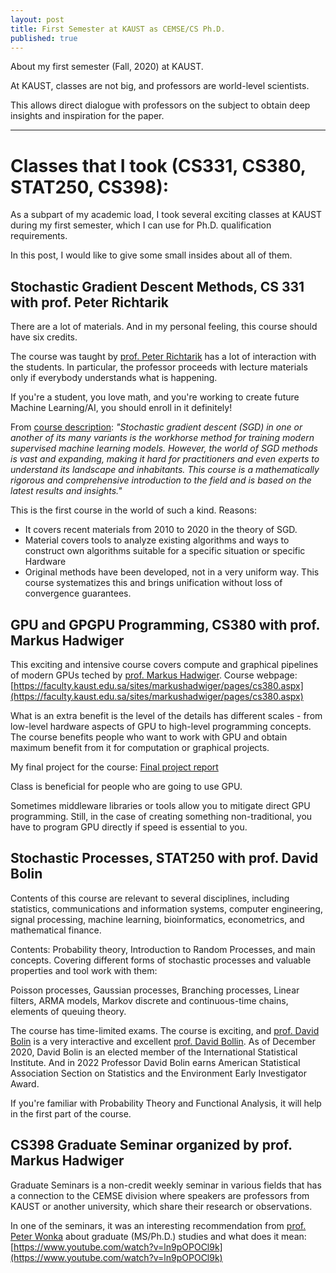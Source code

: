 ```yaml
---
layout: post
title: First Semester at KAUST as CEMSE/CS Ph.D.
published: true
---
```


About my first semester (Fall, 2020) at KAUST.

At KAUST, classes are not big, and professors are world-level scientists.

This allows direct dialogue with professors on the subject to obtain deep insights and inspiration for the paper.

---

# Classes that I took (CS331, CS380, STAT250, CS398):

As a subpart of my academic load, I took several exciting classes at KAUST during my first semester, which I can use for Ph.D. qualification requirements.

In this post, I would like to give some small insides about all of them.

## Stochastic Gradient Descent Methods, CS 331 with prof. Peter Richtarik

There are a lot of materials. And in my personal feeling, this course should have six credits.

The course was taught by [prof. Peter Richtarik](https://richtarik.org/) has a lot of interaction with the students. 
In particular, the professor proceeds with lecture materials only if everybody understands what is happening.

If you're a student, you love math, and you're working to create future Machine Learning/AI, you should enroll in it definitely!

From [course description](https://courses.kaust.edu.sa/StudentCourses/GetPdf?fileName=2021-Fall-CS_331-00110657.pdf&isExternal=False): 
*"Stochastic gradient descent (SGD) in one or another of its many variants is the workhorse method for training modern supervised machine learning models. 
However, the world of SGD methods is vast and expanding, making it hard for practitioners and even experts to understand its landscape and inhabitants. 
This course is a mathematically rigorous and comprehensive introduction to the field and is based on the latest results and insights."*

This is the first course in the world of such a kind. Reasons:

* It covers recent materials from 2010 to 2020 in the theory of SGD. 
* Material covers tools to analyze existing algorithms and ways to construct own algorithms suitable for a specific situation or specific Hardware
* Original methods have been developed, not in a very uniform way. This course systematizes this and brings unification without loss of convergence guarantees.

## GPU and GPGPU Programming, CS380 with prof. Markus Hadwiger

This exciting and intensive course covers compute and graphical pipelines of modern GPUs teched by [prof. Markus Hadwiger](https://www.kaust.edu.sa/en/study/faculty/markus-hadwiger).
Course webpage: [https://faculty.kaust.edu.sa/sites/markushadwiger/pages/cs380.aspx](https://faculty.kaust.edu.sa/sites/markushadwiger/pages/cs380.aspx)

What is an extra benefit is the level of the details has different scales - from low-level hardware aspects of GPU to high-level programming concepts.
The course benefits people who want to work with GPU and obtain maximum benefit from it for computation or graphical projects. 

My final project for the course: [Final project report](https://bitbucket.org/konstantin_burlachenko/opt_studio/src/master/docs/CS380ProjectFinalReport.pdf)

Class is beneficial for people who are going to use GPU.

Sometimes middleware libraries or tools allow you to mitigate direct GPU programming. Still, in the case of creating something non-traditional, you have to program GPU directly if speed is essential to you.

## Stochastic Processes, STAT250 with prof. David Bolin

Contents of this course are relevant to several disciplines, including statistics, communications and information systems, computer
engineering, signal processing, machine learning, bioinformatics, econometrics, and mathematical finance.

Contents: Probability theory, Introduction to Random Processes, and main concepts.
Covering different forms of stochastic processes and valuable properties and tool work with them: 

Poisson processes, Gaussian processes, Branching processes, Linear filters, ARMA models, Markov discrete and continuous-time chains, elements of queuing theory.

The course has time-limited exams. The course is exciting, and [prof. David Bolin](https://www.kaust.edu.sa/en/study/faculty/david-bolin) is a very interactive and excellent [prof. David Bollin](https://www.kaust.edu.sa/en/study/faculty/david-bolin).
As of December 2020, David Bolin is an elected member of the International Statistical Institute. And in 2022 Professor David Bolin earns American Statistical Association Section on Statistics and the Environment Early Investigator Award.

If you're familiar with Probability Theory and Functional Analysis, it will help in the first part of the course.
                
## CS398 Graduate Seminar organized by prof. Markus Hadwiger

Graduate Seminars is a non-credit weekly seminar in various fields that has a connection to the CEMSE division where speakers are professors from KAUST or another university, 
which share their research or observations. 

In one of the seminars, it was an interesting recommendation from [prof. Peter Wonka](http://peterwonka.net/) about graduate (MS/Ph.D.) studies and what does it mean:
[https://www.youtube.com/watch?v=ln9pOPOCl9k](https://www.youtube.com/watch?v=ln9pOPOCl9k)
